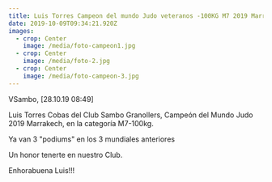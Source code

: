 ```yaml
---
title: Luis Torres Campeon del mundo Judo veteranos -100KG M7 2019 Marrakech
date: 2019-10-09T09:34:21.920Z
images:
  - crop: Center
    image: /media/foto-campeon1.jpg
  - crop: Center
    image: /media/foto-2.jpg
  - crop: Center
    image: /media/foto-campeon-3.jpg
---
```

VSambo, \[28.10.19 08:49]

Luis Torres Cobas del Club Sambo Granollers, Campeón del Mundo Judo 2019 Marrakech, en la categoría M7-100kg.

Ya van 3 "podiums" en los 3 mundiales anteriores 

Un honor tenerte en nuestro Club.

Enhorabuena Luis!!!
